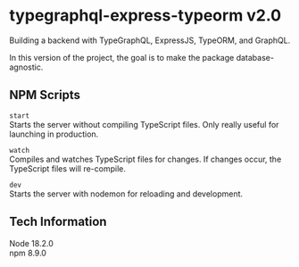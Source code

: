 # typegraphql-express-typeorm v2.0

Building a backend with TypeGraphQL, ExpressJS, TypeORM, and GraphQL.

In this version of the project, the goal is to make the package database-agnostic.

## NPM Scripts

`start`  
Starts the server without compiling TypeScript files. Only really useful for launching in production.

`watch`  
Compiles and watches TypeScript files for changes. If changes occur, the TypeScript files will re-compile.

`dev`  
Starts the server with nodemon for reloading and development.

## Tech Information

Node 18.2.0  
npm 8.9.0
